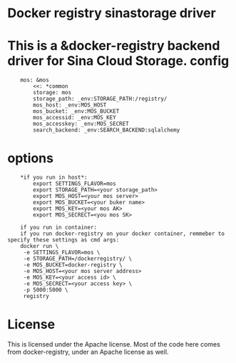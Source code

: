 Docker registry sinastorage driver
=
This is a &docker-registry backend driver for Sina Cloud Storage.
config
=========
        mos: &mos
            <<: *common 
            storage: mos
            storage_path: _env:STORAGE_PATH:/registry/
            mos_host: _env:MOS_HOST
            mos_bucket: _env:MOS_BUCKET
            mos_accessid: _env:MOS_KEY
            mos_accesskey: _env:MOS_SECRET
            search_backend: _env:SEARCH_BACKEND:sqlalchemy
    
options
=========
        *if you run in host*:
            export SETTINGS_FLAVOR=mos
            export STORAGE_PATH=<your storage_path>
            export MOS_HOST=<your mos server>
            export MOS_BUCKET=<your buker name>
            export MOS_KEY=<your mos AK>
            export MOS_SECRECT=<you mos SK>

        if you run in container:
        if you run docker-registry on your docker container, remmeber to specify these settings as cmd args:
        docker run \
         -e SETTINGS_FLAVOR=mos \
         -e STORAGE_PATH=/dockerregistry/ \
         -e MOS_BUCKET=docker-registry \
         -e MOS_HOST=<your mos server address>
         -e MOS_KEY=<your access id> \
         -e MOS_SECRECT=<your access key> \
         -p 5000:5000 \
         registry
    
License
=========
This is licensed under the Apache license. Most of the code here comes from docker-registry, under an Apache license as well.
    
